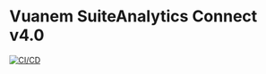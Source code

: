 # Vuanem SuiteAnalytics Connect v4.0

[![CI/CD](https://github.com/vuanembi/vuanem-suiteanalytics-connect/actions/workflows/main.yaml/badge.svg)](https://github.com/vuanembi/vuanem-suiteanalytics-connect/actions/workflows/main.yaml)
